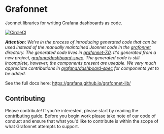 # Grafonnet

Jsonnet libraries for writing Grafana dashboards as code.

[![CircleCI](https://circleci.com/gh/grafana/grafonnet-lib.svg?style=svg)](https://circleci.com/gh/grafana/grafonnet-lib)

_**Attention:** We're in the process of introducing generated code that can be
used instead of the manually maintained Jsonnet code in the
[grafonnet](./grafonnet) directory. The generated code lives in
[grafonnet-7.0](./grafonnet-7.0). It's generated from a new project,
[grafana/dashboard-spec](https://github.com/grafana/dashboard-spec). The
generated code is still incomplete, however, the components present are useable.
We very much appreciate contributions in
[grafana/dashboard-spec](https://github.com/grafana/dashboard-spec) for
components yet to be added._

See the full docs here: https://grafana.github.io/grafonnet-lib/

## Contributing

Please contribute! If you're interested, please start by reading the
[contributing guide](CONTRIBUTING.md). Before you begin work please take note of
our code of conduct and ensure that what you'd like to contribute is within the
scope of what Grafonnet attempts to support.
